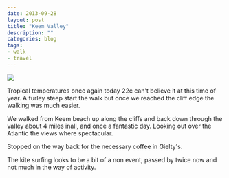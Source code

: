 ```yaml
---
date: 2013-09-28
layout: post
title: "Keem Valley"
description: ""
categories: blog
tags:
- walk
- travel
---
```



![](/images/2013/2013-09-28-keem-valley.jpg)

Tropical temperatures once again today 22c can't believe it at this time of year. A furley steep start the walk but once we reached the cliff edge the walking was much easier.

<!--more-->
We walked from Keem beach up along the cliffs and back down through the valley about 4 miles inall, and once a fantastic day. Looking out over the Atlantic the views where spectacular.

Stopped on the way back for the necessary coffee in Gielty's.

The kite surfing looks to be a bit of a non event, passed by twice now and not much in the way  of activity.

